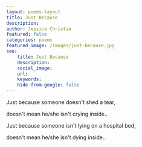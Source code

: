 ```yaml
---
layout: poems-layout
title: Just Because
description: 
author: Jessica Christie
featured: false
categories: poems
featured_image: /images/just-because.jpg
seo:
    title: Just Because
    description: 
    social_image:
    url:
    keywords:
    hide-from-google: false
---
```

Just because someone doesn't shed a tear,

doesn't mean he/she isn't crying inside..

Just because someone isn't lying on a hospital bed,

doesn't mean he/she isn't dying inside..

&nbsp;
